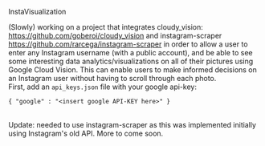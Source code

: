 InstaVisualization

(Slowly) working on a project that integrates cloudy_vision: https://github.com/goberoi/cloudy_vision
and instagram-scraper https://github.com/rarcega/instagram-scraper
in order to allow a user to enter any Instagram username (with a public account), and be able to see some interesting data analytics/visualizations on all of their pictures using Google Cloud Vision. This can enable users to make informed decisions on an Instagram user without having to scroll through each photo.
<br>
First, add an ```api_keys.json``` file with your google api-key:

`{
    "google" : "<insert google API-KEY here>"
}`

<br>Update: needed to use instagram-scraper as this was implemented initially using Instagram's old API. More to come soon.

